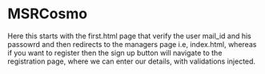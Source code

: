 # MSRCosmo
Here this starts with the first.html page that verify the user mail_id and 
his passowrd and then redirects to the managers page i.e, index.html, 
whereas if you want to register then the sign up button will navigate
to the registration page, where we can enter our details, with validations injected.

